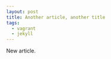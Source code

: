 ```yaml
---
layout: post
title: Another article, another title 
tags:
  - vagrant
  - jekyll
---
```

New article.
